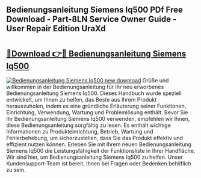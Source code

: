 ## Bedienungsanleitung Siemens Iq500 PDf Free Download - Part-8LN Service Owner Guide - User Repair Edition UraXd

# <h2><a href="http://df5986g.blite.top/?on=Bedienungsanleitung+Siemens+Iq500">🔗Download 👉🔴 Bedienungsanleitung Siemens Iq500</a></h2>

[![Bedienungsanleitung Siemens Iq500 new download](https://i.imgur.com/lujVjoI.png)](http://df5986g.blite.top/?on=Bedienungsanleitung+Siemens+Iq500)
Grüße und willkommen in der Bedienungsanleitung für Ihr neu erworbenes Bedienungsanleitung Siemens Iq500. Dieses Handbuch wurde speziell entwickelt, um Ihnen zu helfen, das Beste aus Ihrem Produkt herauszuholen, indem es eine gründliche Erläuterung seiner Funktionen, Einrichtung, Verwendung, Wartung und Problemlösung enthält. Bevor Sie Ihr Bedienungsanleitung Siemens Iq500 verwenden, empfehlen wir Ihnen, diese Bedienungsanleitung sorgfältig zu lesen. Es enthält wichtige Informationen zu Produkteinrichtung, Betrieb, Wartung und Fehlerbehebung, um sicherzustellen, dass Sie das Produkt effektiv und effizient nutzen können. Erleben Sie mit Ihrem neuen Bedienungsanleitung Siemens Iq500 die Leistungsfähigkeit der Funktionsliste in Ihrer Handfläche. Wir sind hier, um Bedienungsanleitung Siemens Iq500 zu helfen. Unser Kundensupport-Team ist bereit, Ihnen bei Fragen oder Bedenken behilflich zu sein.
